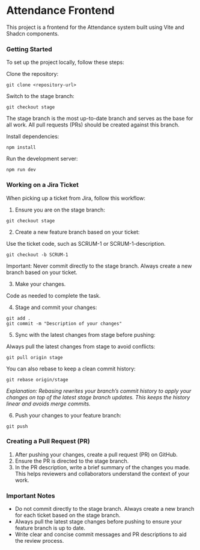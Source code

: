 # Attendance Frontend

This project is a frontend for the Attendance system built using Vite and Shadcn components.

### Getting Started

To set up the project locally, follow these steps:

Clone the repository:

```
git clone <repository-url>
```

Switch to the stage branch:

```
git checkout stage
```

The stage branch is the most up-to-date branch and serves as the base for all work. All pull requests (PRs) should be created against this branch.

Install dependencies:

```
npm install
```

Run the development server:

```
npm run dev
```

### Working on a Jira Ticket

When picking up a ticket from Jira, follow this workflow:

1. Ensure you are on the stage branch:

```
git checkout stage
```

2. Create a new feature branch based on your ticket:

Use the ticket code, such as SCRUM-1 or SCRUM-1-description.

```
git checkout -b SCRUM-1
```

Important: Never commit directly to the stage branch. Always create a new branch based on your ticket.

3. Make your changes.

Code as needed to complete the task.

4. Stage and commit your changes:

```
git add .
git commit -m "Description of your changes"
```

5. Sync with the latest changes from stage before pushing:

Always pull the latest changes from stage to avoid conflicts:

```
git pull origin stage
```

You can also rebase to keep a clean commit history:

```
git rebase origin/stage
```

_Explanation: Rebasing rewrites your branch’s commit history to apply your changes on top of the latest stage branch updates. This keeps the history linear and avoids merge commits._

6. Push your changes to your feature branch:

```
git push
```

### Creating a Pull Request (PR)

1. After pushing your changes, create a pull request (PR) on GitHub.
2. Ensure the PR is directed to the stage branch.
3. In the PR description, write a brief summary of the changes you made. This helps reviewers and collaborators understand the context of your work.

### Important Notes

- Do not commit directly to the stage branch. Always create a new branch for each ticket based on the stage branch.
- Always pull the latest stage changes before pushing to ensure your feature branch is up to date.
- Write clear and concise commit messages and PR descriptions to aid the review process.

